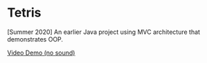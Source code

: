 # Tetris
[Summer 2020] An earlier Java project using MVC architecture that demonstrates OOP.

[Video Demo (no sound)](//drive.google.com/file/d/1OZTNFplIZCz-8c9cZwIU1bRyzddKfKk7/view?usp=sharing)
